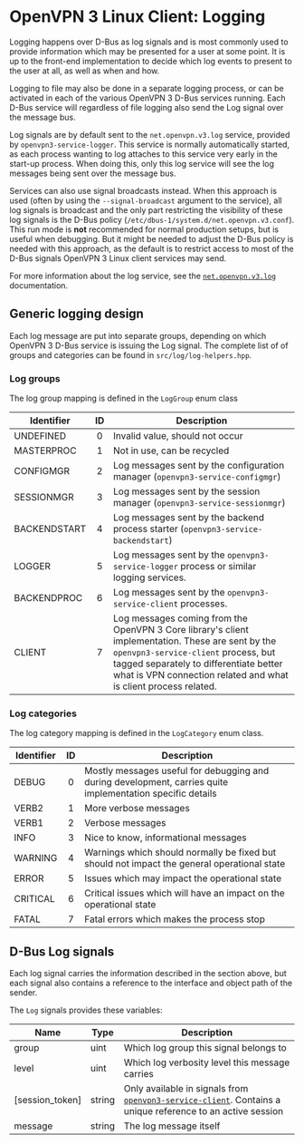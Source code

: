 OpenVPN 3 Linux Client: Logging
===============================

Logging happens over D-Bus as log signals and is most commonly used to
provide information which may be presented for a user at some
point. It is up to the front-end implementation to decide which log
events to present to the user at all, as well as when and how.

Logging to file may also be done in a separate logging process, or can be
activated in each of the various OpenVPN 3 D-Bus services running. Each
D-Bus service will regardless of file logging also send the Log signal over
the message bus.

Log signals are by default sent to the `net.openvpn.v3.log` service,
provided by `openvpn3-service-logger`.  This service is normally
automatically started, as each process wanting to log attaches to this
service very early in the start-up process.  When doing this, only this
log service will see the log messages being sent over the message bus.

Services can also use signal broadcasts instead.  When this approach is
used (often by using the `--signal-broadcast` argument to the service), all
log signals is broadcast and the only part restricting the visibility of
these log signals is the D-Bus policy
(`/etc/dbus-1/system.d/net.openvpn.v3.conf`).  This run mode is **not**
recommended for normal production setups, but is useful when debugging.
But it might be needed to adjust the D-Bus policy is needed with this
approach, as the default is to restrict access to most of the D-Bus signals
OpenVPN 3 Linux client services may send.

For more information about the log service, see the
[`net.openvpn.v3.log`](dbus-service-net.openvpn.v3.log.md) documentation.


Generic logging design
----------------------

Each log message are put into separate groups, depending on which
OpenVPN 3 D-Bus service is issuing the Log signal. The complete list
of of groups and categories can be found in
`src/log/log-helpers.hpp`.

### Log groups

The log group mapping is defined in the `LogGroup` enum class

| Identifier   | ID | Description                                                                             |
|--------------|:--:|-----------------------------------------------------------------------------------------|
| UNDEFINED    | 0  | Invalid value, should not occur                                                         |
| MASTERPROC   | 1  | Not in use, can be recycled                                                             |
| CONFIGMGR    | 2  | Log messages sent by the configuration manager (`openvpn3-service-configmgr`)           |
| SESSIONMGR   | 3  | Log messages sent by the session manager (`openvpn3-service-sessionmgr`)                |
| BACKENDSTART | 4  | Log messages sent by the backend process starter (`openvpn3-service-backendstart`)      |
| LOGGER       | 5  | Log messages sent by the `openvpn3-service-logger` process or similar logging services. |
| BACKENDPROC  | 6  | Log messages sent by the `openvpn3-service-client` processes.                           |
| CLIENT       | 7  | Log messages coming from the OpenVPN 3 Core library's client implementation. These are sent by the `openvpn3-service-client` process, but tagged separately to differentiate better what is VPN connection related and what is client process related. |


### Log categories

The log category mapping is defined in the `LogCategory` enum class.

| Identifier   | ID  | Description                                                        |
|--------------|:---:|--------------------------------------------------------------------|
| DEBUG        | 0   | Mostly messages useful for debugging and during development, carries quite implementation specific details |
| VERB2        | 1   | More verbose messages                                              |
| VERB1        | 2   | Verbose messages                                                   |
| INFO         | 3   | Nice to know, informational messages                               |
| WARNING      | 4   | Warnings which should normally be fixed but should not impact the general operational state |
| ERROR        | 5   | Issues which may impact the operational state                      |
| CRITICAL     | 6   | Critical issues which will have an impact on the operational state |
| FATAL        | 7   | Fatal errors which makes the process stop                          |


D-Bus Log signals
-----------------

Each log signal carries the information described in the section above, but each signal also contains a reference to the interface and object path of the sender.

The `Log` signals provides these variables:

| Name            | Type   | Description                                    |
|-----------------|--------|------------------------------------------------|
| group           | uint   | Which log group this signal belongs to         |
| level           | uint   | Which log verbosity level this message carries |
| [session_token] | string | Only available in signals from [`openvpn3-service-client`](dbus-service-net.openvpn.v3.client.md).  Contains a unique reference to an active session |
| message         | string | The log message itself                         |
